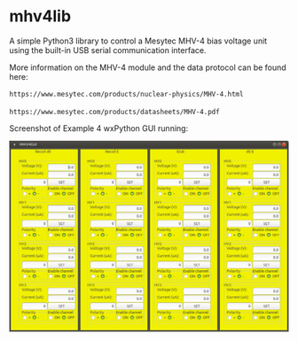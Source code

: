 # mhv4lib
A simple Python3 library to control a Mesytec MHV-4 bias voltage unit using the built-in USB serial communication interface.

More information on the MHV-4 module and the data protocol can be found here:

	https://www.mesytec.com/products/nuclear-physics/MHV-4.html
	
	https://www.mesytec.com/products/datasheets/MHV-4.pdf


Screenshot of Example 4 wxPython GUI running:

![alt text](https://raw.githubusercontent.com/jopekonk/mhv4lib/master/example4_mhv4gui_screenshot.png)
